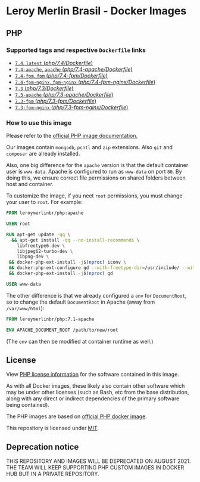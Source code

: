 # Leroy Merlin Brasil - Docker Images

## PHP
### Supported tags and respective `Dockerfile` links
-	[`7.4`, `latest` (*php/7.4/Dockerfile*)](https://github.com/leroy-merlin-br/docker-images/blob/master/php/7.4/Dockerfile)
-	[`7.4-apache`, `apache` (*php/7.4-apache/Dockerfile*)](https://github.com/leroy-merlin-br/docker-images/blob/master/php/7.4-apache/Dockerfile)
-	[`7.4-fpm`, `fpm` (*php/7.4-fpm/Dockerfile*)](https://github.com/leroy-merlin-br/docker-images/blob/master/php/7.4-fpm/Dockerfile)
-	[`7.4-fpm-nginx`, `fpm-nginx` (*php/7.4-fpm-nginx/Dockerfile*)](https://github.com/leroy-merlin-br/docker-images/blob/master/php/7.4-fpm-nginx/Dockerfile)
-	[`7.3` (*php/7.3/Dockerfile*)](https://github.com/leroy-merlin-br/docker-images/blob/master/php/7.3/Dockerfile)
-	[`7.3-apache` (*php/7.3-apache/Dockerfile*)](https://github.com/leroy-merlin-br/docker-images/blob/master/php/7.3-apache/Dockerfile)
-	[`7.3-fpm` (*php/7.3-fpm/Dockerfile*)](https://github.com/leroy-merlin-br/docker-images/blob/master/php/7.3-fpm/Dockerfile)
-	[`7.3-fpm-nginx` (*php/7.3-fpm-nginx/Dockerfile*)](https://github.com/leroy-merlin-br/docker-images/blob/master/php/7.3-fpm-nginx/Dockerfile)

### How to use this image

Please refer to the [official PHP image documentation.](https://github.com/docker-library/docs/blob/master/php/README.md)

Our images contain `mongodb`, `pcntl` and `zip` extensions. Also `git` and `composer` are already installed.

Also, one big difference for the `apache` version is that the default container user is `www-data`.
Apache is configured to run as `www-data` on port `80`.
By doing this, we ensure correct file permissions on shared folders between host and container.

To customize the image, if you neet `root` permissions, you must change your user to `root`.
For example:

```dockerfile
FROM leroymerlinbr/php:apache

USER root

RUN apt-get update -qq \
  && apt-get install -qq --no-install-recommends \
    libfreetype6-dev \
    libjpeg62-turbo-dev \
    libpng-dev \
 && docker-php-ext-install -j$(nproc) iconv \
 && docker-php-ext-configure gd --with-freetype-dir=/usr/include/ --with-jpeg-dir=/usr/include/ \
 && docker-php-ext-install -j$(nproc) gd

USER www-data
```

The other difference is that we already configured a `env` for `DocumentRoot`,
so to change the default `DocumentRoot` in Apache (away from `/var/www/html`):

```dockerfile
FROM leroymerlinbr/php:7.1-apache

ENV APACHE_DOCUMENT_ROOT /path/to/new/root
```
(The `env` can then be modified at container runtime as well.)

## License

View [PHP license information](http://php.net/license/) for the software contained in this image.

As with all Docker images, these likely also contain other software which may be under other licenses (such as Bash, etc from the base distribution, along with any direct or indirect dependencies of the primary software being contained).

The PHP images are based on [official PHP docker image](https://hub.docker.com/_/php).

This repository is licensed under [MIT](LICENSE).


## Deprecation notice
THIS REPOSITORY AND IMAGES WILL BE DEPRECATED ON AUGUST 2021.
THE TEAM WILL KEEP SUPPORTING PHP CUSTOM IMAGES IN DOCKER HUB BUT IN A PRIVATE REPOSITORY.